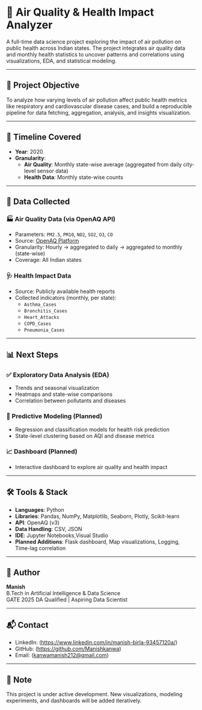 # 🏥 Air Quality & Health Impact Analyzer

A full-time data science project exploring the impact of air pollution on public health across Indian states. The project integrates air quality data and monthly health statistics to uncover patterns and correlations using visualizations, EDA, and statistical modeling.

---

## 📌 Project Objective

To analyze how varying levels of air pollution affect public health metrics like respiratory and cardiovascular disease cases, and build a reproducible pipeline for data fetching, aggregation, analysis, and insights visualization.

---

## 📅 Timeline Covered

- **Year**: 2020
- **Granularity**:
  - **Air Quality**: Monthly state-wise average (aggregated from daily city-level sensor data)
  - **Health Data**: Monthly state-wise counts

---

## 📂 Data Collected

### 🏭 Air Quality Data (via OpenAQ API)
- Parameters: `PM2.5`, `PM10`, `NO2`, `SO2`, `O3`, `CO`
- Source: [OpenAQ Platform](https://docs.openaq.org/)
- Granularity: Hourly → aggregated to daily → aggregated to monthly (state-wise)
- Coverage: All Indian states

### 🩺 Health Impact Data
- Source: Publicly available health reports
- Collected indicators (monthly, per state):
  - `Asthma_Cases`
  - `Bronchitis_Cases`
  - `Heart_Attacks`
  - `COPD_Cases`
  - `Pneumonia_Cases`

---

## 📊 Next Steps

### ✅ Exploratory Data Analysis (EDA)
- Trends and seasonal visualization
- Heatmaps and state-wise comparisons
- Correlation between pollutants and diseases

### 🧠 Predictive Modeling (Planned)
- Regression and classification models for health risk prediction
- State-level clustering based on AQI and disease metrics

### 📈 Dashboard (Planned)
- Interactive dashboard to explore air quality and health impact

---

## 🛠️ Tools & Stack

- **Languages**: Python
- **Libraries**: Pandas, NumPy, Matplotlib, Seaborn, Plotly, Scikit-learn
- **API**: OpenAQ (v3)
- **Data Handling**: CSV, JSON
- **IDE**: Jupyter Notebooks,Visual Studio
- **Planned Additions**: Flask dashboard, Map visualizations, Logging, Time-lag correlation

---

## 👤 Author

**Manish**  
B.Tech in Artificial Intelligence & Data Science  
GATE 2025 DA Qualified | Aspiring Data Scientist

---

## 📬 Contact

- LinkedIn: (https://www.linkedin.com/in/manish-birla-93457120a/)
- GitHub: (https://github.com/Manishkanwa)
- Email: (kanwamanish212@gmail.com)

---

## 📌 Note

This project is under active development. New visualizations, modeling experiments, and dashboards will be added iteratively.
